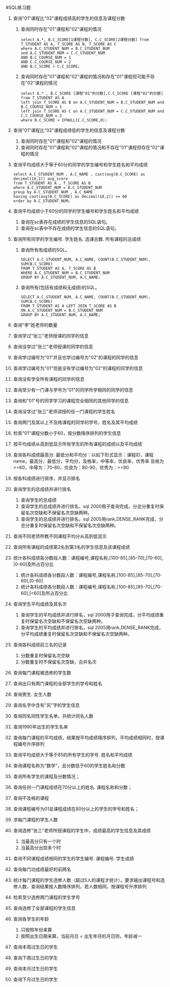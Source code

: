 #SQL练习题

1. 查询"01"课程比"02"课程成绩高的学生的信息及课程分数
    
    1. 查询同时存在"01"课程和"02"课程的情况
        
        ```
        select A.*, B.C_SCORE[1课程分数], C.C_SCORE[2课程分数] from T_STUDENT AS A, T_SCORE AS B, T_SCORE AS C
        where A.C_STUDENT_NUM = B.C_STUDENT_NUM 
        and A.C_STUDENT_NUM = C.C_STUDENT_NUM 
        AND B.C_COURSE_NUM = 1 
        AND C.C_COURSE_NUM = 2 
        AND B.C_SCORE > C.C_SCORE;
        ```
        
    2. 查询同时存在"01"课程和"02"课程的情况和存在"01"课程但可能不存在"02"课程的情况

        ```
        select A.* , B.C_SCORE [课程"01"的分数],C.C_SCORE [课程"02"的分数] from T_STUDENT AS A 
        left join T_SCORE AS B on A.C_STUDENT_NUM = B.C_STUDENT_NUM and B.C_COURSE_NUM = 1
        left join T_SCORE AS C on A.C_STUDENT_NUM = C.C_STUDENT_NUM and C.C_COURSE_NUM = 2
        where B.C_SCORE > IFNULL(C.C_SCORE,0);
        ```

2. 查询"01"课程比"02"课程成绩低的学生的信息及课程分数

    1. 查询同时存在"01"课程和"02"课程的情况
    2. 查询同时存在"01"课程和"02"课程的情况和不存在"01"课程但存在"02"课程的情况

3. 查询平均成绩大于等于60分的同学的学生编号和学生姓名和平均成绩

    ```
    select A.C_STUDENT_NUM , A.C_NAME , cast(avg(B.C_SCORE) as decimal(18,2)) avg_score
    from T_STUDENT AS A , T_SCORE AS B
    where A.C_STUDENT_NUM = B.C_STUDENT_NUM
    group by A.C_STUDENT_NUM , A.C_NAME
    having cast(avg(B.C_SCORE) as decimal(18,2)) >= 60 
    order by A.C_STUDENT_NUM;
    ```

4. 查询平均成绩小于60分的同学的学生编号和学生姓名和平均成绩

    1. 查询在sc表存在成绩的学生信息的SQL语句。
    2. 查询在sc表中不存在成绩的学生信息的SQL语句。

5. 查询所有同学的学生编号. 学生姓名. 选课总数. 所有课程的总成绩
    1. 查询所有有成绩的SQL。

        ```
        SELECT A.C_STUDENT_NUM, A.C_NAME, COUNT(B.C_STUDENT_NUM), SUM(B.C_SCORE)
        FROM T_STUDENT AS A, T_SCORE AS B
        WHERE A.C_STUDENT_NUM = B.C_STUDENT_NUM
        GROUP BY A.C_STUDENT_NUM, A.C_NAME;
        ```
    
    2. 查询所有(包括有成绩和无成绩)的SQL。

        ```
        SELECT A.C_STUDENT_NUM, A.C_NAME, COUNT(B.C_STUDENT_NUM), SUM(B.C_SCORE)
        FROM T_STUDENT AS A LEFT JOIN T_SCORE AS B
        ON A.C_STUDENT_NUM = B.C_STUDENT_NUM
        GROUP BY A.C_STUDENT_NUM, A.C_NAME;
        ```
6. 查询"李"姓老师的数量 
7. 查询学过"张三"老师授课的同学的信息 
8. 查询没学过"张三"老师授课的同学的信息 
9. 查询学过编号为"01"并且也学过编号为"02"的课程的同学的信息
10. 查询学过编号为"01"但是没有学过编号为"02"的课程的同学的信息
11. 查询没有学全所有课程的同学的信息 
12. 查询至少有一门课与学号为"01"的同学所学相同的同学的信息 
13. 查询和"01"号的同学学习的课程完全相同的其他同学的信息 
14. 查询没学过"张三"老师讲授的任一门课程的学生姓名 
15. 查询两门及其以上不及格课程的同学的学号，姓名及其平均成绩 
16. 检索"01"课程分数小于60，按分数降序排列的学生信息
17. 按平均成绩从高到低显示所有学生的所有课程的成绩以及平均成绩

18. 查询各科成绩最高分. 最低分和平均分：以如下形式显示：课程ID，课程name，最高分，最低分，平均分，及格率，中等率，优良率，优秀率
及格为>=60，中等为：70-80，优良为：80-90，优秀为：>=90
19. 按各科成绩进行排序，并显示排名

20. 查询学生的总成绩并进行排名
    1. 查询学生的总成绩
    2. 查询学生的总成绩并进行排名，sql 2000用子查询完成，分总分重复时保留名次空缺和不保留名次空缺两种。
    3. 查询学生的总成绩并进行排名，sql 2005用rank,DENSE_RANK完成，分总分重复时保留名次空缺和不保留名次空缺两种。
21. 查询不同老师所教不同课程平均分从高到低显示 
22. 查询所有课程的成绩第2名到第3名的学生信息及该课程成绩

23. 统计各科成绩各分数段人数：课程编号,课程名称,[100-85],[85-70],[70-60],[0-60]及所占百分比 
    1. 统计各科成绩各分数段人数：课程编号,课程名称,[100-85],[85-70],[70-60],[0-60]
    2. 统计各科成绩各分数段人数：课程编号,课程名称,[100-85],[85-70],[70-60],[<60]及所占百分比 
24. 查询学生平均成绩及其名次 
    1. 查询学生的平均成绩并进行排名，sql 2000用子查询完成，分平均成绩重复时保留名次空缺和不保留名次空缺两种。
    2. 查询学生的平均成绩并进行排名，sql 2005用rank,DENSE_RANK完成，分平均成绩重复时保留名次空缺和不保留名次空缺两种。
25. 查询各科成绩前三名的记录
    1. 分数重复时保留名次空缺
    2. 分数重复时不保留名次空缺，合并名次

26. 查询每门课程被选修的学生数 
27. 查询出只有两门课程的全部学生的学号和姓名 
28. 查询男生. 女生人数 
29. 查询名字中含有"风"字的学生信息
30. 查询同名同性学生名单，并统计同名人数 
31. 查询1990年出生的学生名单 
32. 查询每门课程的平均成绩，结果按平均成绩降序排列，平均成绩相同时，按课程编号升序排列 
33. 查询平均成绩大于等于85的所有学生的学号. 姓名和平均成绩 
34. 查询课程名称为"数学"，且分数低于60的学生姓名和分数 
35. 查询所有学生的课程及分数情况； 
36. 查询任何一门课程成绩在70分以上的姓名. 课程名称和分数； 
37. 查询不及格的课程
38. 查询课程编号为01且课程成绩在80分以上的学生的学号和姓名； 
39. 求每门课程的学生人数 
40. 查询选修"张三"老师所授课程的学生中，成绩最高的学生信息及其成绩
    1. 当最高分只有一个时
    2. 当最高分出现多个时
41. 查询不同课程成绩相同的学生的学生编号. 课程编号. 学生成绩 
42. 查询每门功成绩最好的前两名 
43. 统计每门课程的学生选修人数（超过5人的课程才统计）。要求输出课程号和选修人数，查询结果按人数降序排列，若人数相同，按课程号升序排列  
44. 检索至少选修两门课程的学生学号 
45. 查询选修了全部课程的学生信息 
46. 查询各学生的年龄
    1. 只按照年份来算
    2. 按照出生日期来算，当前月日 < 出生年月的月日则，年龄减一
47. 查询本周过生日的学生
48. 查询下周过生日的学生
49. 查询本月过生日的学生
50. 查询下月过生日的学生


